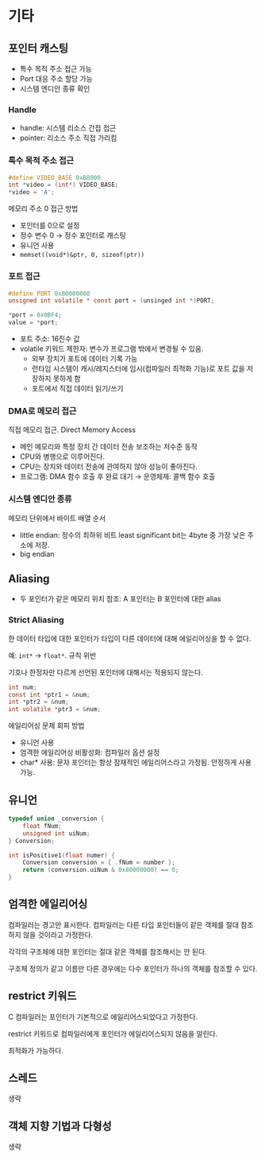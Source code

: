 # 기타

## 포인터 캐스팅

- 특수 목적 주소 접근 가능
- Port 대응 주소 할당 가능
- 시스템 엔디안 종류 확인

### Handle

- handle: 시스템 리소스 간접 접근
- pointer: 리소스 주소 직접 가리킴

### 특수 목적 주소 접근

```c
#define VIDEO_BASE 0xB8000
int *video = (int*) VIDEO_BASE;
*video = 'A';
```

메모리 주소 0 접근 방법

- 포인터를 0으로 설정
- 정수 변수 0 → 정수 포인터로 캐스팅
- 유니언 사용
- `memset((void*)&ptr, 0, sizeof(ptr))`

### 포트 접근

```c
#define PORT 0xB0000000
unsigned int volatile * const port = (unsinged int *)PORT;

*port = 0x0BF4;
value = *port;
```

- 포트 주소: 16진수 값
- volatile 키워드 제한자: 변수가 프로그램 밖에서 변경될 수 있음.
  - 외부 장치가 포트에 데이터 기록 가능
  - 런타임 시스템이 캐시/레지스터에 임시(컴파일러 최적화 기능)로 포트 값을 저장하지 못하게 함
  - 포트에서 직접 데이터 읽기/쓰기

### DMA로 메모리 접근

직접 메모리 접근. Direct Memory Access

- 메인 메모리와 특정 장치 간 데이터 전송 보조하는 저수준 동작
- CPU와 병행으로 이루어진다.
- CPU는 장치와 데이터 전송에 관여하지 않아 성능이 좋아진다.
- 프로그램: DMA 함수 호출 후 완료 대기 → 운영체제: 콜백 함수 호출

### 시스템 엔디안 종류

메모리 단위에서 바이트 배열 순서

- little endian: 정수의 최하위 비트 least significant bit는 4byte 중 가장 낮은 주소에 저장.
- big endian

## Aliasing

- 두 포인터가 같은 메모리 위치 참조: A 포인터는 B 포인터에 대한 alias

### Strict Aliasing

한 데이터 타입에 대한 포인터가 타입이 다른 데이터에 대해 에일리어싱을 할 수 없다.

예: `int*` → `float*`. 규칙 위반

기호나 한정자만 다르게 선언된 포인터에 대해서는 적용되지 않는다.

```c
int num;
const int *ptr1 = &num;
int *ptr2 = &num;
int volatile *ptr3 = &num;
```

에일리어싱 문제 회피 방법

- 유니언 사용
- 엄격한 에일리어싱 비활성화: 컴파일러 옵션 설정
- char* 사용: 문자 포인터는 항상 잠재적인 에일리어스라고 가정됨. 안정하게 사용 가능.

## 유니언

```c
typedef union _conversion {
    float fNum;
    unsigned int uiNum;
} Conversion;

int isPositive1(float numer) {
    Conversion conversion = { .fNum = number };
    return (conversion.uiNum & 0x80000000) == 0; 
}
```

## 엄격한 에일리어싱

컴파일러는 경고만 표시한다. 컴파일러는 다른 타입 포인터들이 같은 객체를 절대 참조하지 않을 것이라고 가정한다.

각각의 구조체에 대한 포인터는 절대 같은 객체를 참조해서는 안 된다.

구조체 정의가 같고 이름만 다른 경우에는 다수 포인터가 하나의 객체를 참조할 수 있다.

## restrict 키워드

C 컴파일러는 포인터가 기본적으로 에일리어스되었다고 가정한다.

restrict 키워드로 컴파일러에게 포인터가 에일리어스되지 않음을 알린다.

최적화가 가능하다.

## 스레드

생략

## 객체 지향 기법과 다형성

생략